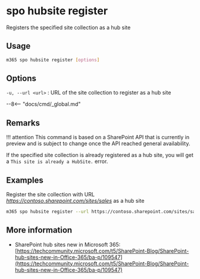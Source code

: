# spo hubsite register

Registers the specified site collection as a hub site

## Usage

```sh
m365 spo hubsite register [options]
```

## Options

`-u, --url <url>`
: URL of the site collection to register as a hub site

--8<-- "docs/cmd/_global.md"

## Remarks

!!! attention
    This command is based on a SharePoint API that is currently in preview and is subject to change once the API reached general availability.

If the specified site collection is already registered as a hub site, you will get a `This site is already a HubSite.` error.

## Examples

Register the site collection with URL _https://contoso.sharepoint.com/sites/sales_ as a hub site

```sh
m365 spo hubsite register --url https://contoso.sharepoint.com/sites/sales
```

## More information

- SharePoint hub sites new in Microsoft 365: [https://techcommunity.microsoft.com/t5/SharePoint-Blog/SharePoint-hub-sites-new-in-Office-365/ba-p/109547](https://techcommunity.microsoft.com/t5/SharePoint-Blog/SharePoint-hub-sites-new-in-Office-365/ba-p/109547)